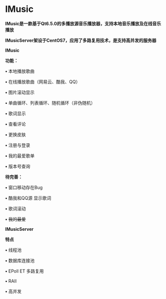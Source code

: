 # IMusic 


**IMusic是一款基于Qt6.5.0的多播放源音乐播放器，支持本地音乐播放及在线音乐播放** 


**IMusicServer架设于CentOS7，应用了多路复用技术，是支持高并发的服务器** 


**IMusic** 


**功能：** 


**•** 本地播放歌曲 

**•** 在线播放歌曲（网易云、酷我、QQ） 

**•** 图片滚动显示 

**•** 单曲循环、列表循环、随机循环（非伪随机） 

**•** 歌词显示 

**•** 查看评论 

**•** 更换皮肤 

**•** 注册与登录 

**•** 我的最爱歌单 

**•** 版本号查询 

**待完善：** 

**•** 窗口移动存在Bug 

**•** 酷我和QQ源 显示歌词 

**•** 歌词滚动 

**•** ~~我的最爱~~ 



**IMusicServer** 

**特点** 

**•** 线程池 

**•** 数据库连接池 

**•** EPoll ET 多路复用 

**•** RAII 

**•** 高并发
